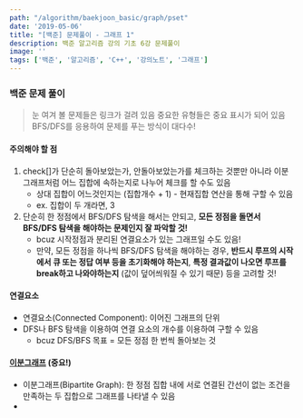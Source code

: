 ```yaml
---
path: "/algorithm/baekjoon_basic/graph/pset"
date: '2019-05-06'
title: "[백준] 문제풀이 - 그래프 1"
description: 백준 알고리즘 강의 기초 6강 문제풀이
image: ''
tags: ['백준', '알고리즘', 'C++', '강의노트', '그래프']
---
```


### 백준 문제 풀이
> 눈 여겨 볼 문제들은 링크가 걸려 있음
> 중요한 유형들은 중요 표시가 되어 있음
BFS/DFS를 응용하여 문제를 푸는 방식이 대다수!

#### 주의해야 할 점
1. check[]가 단순히 돌아보았는가, 안돌아보았는가를 체크하는 것뿐만 아니라 이분그래프처럼 어느 집합에 속하는지로 나누어 체크를 할 수도 있음
    - 상대 집합이 어느것인지는 (집합개수 + 1) - 현재집합 연산을 통해 구할 수 있음
    - ex. 집합이 두 개라면, 3
2. 단순히 한 정점에서 BFS/DFS 탐색을 해서는 안되고, __모든 정점을 돌면서 BFS/DFS 탐색을 해야하는 문제인지 잘 파악할 것!__
    - bcuz 시작정점과 분리된 연결요소가 있는 그래프일 수도 있음!
    - 만약, 모든 정점을 하나씩 BFS/DFS 탐색을 해야하는 경우, __반드시 루프의 시작에서 큐 또는 정답 여부 등을 초기화해야 하는지__, __특정 결과값이 나오면 루프를 break하고 나와야하는지__ (값이 덮어씌워질 수 있기 때문) 등을 고려할 것!

#### 연결요소
- 연결요소(Connected Component): 이어진 그래프의 단위
- DFS나 BFS 탐색을 이용하여 연결 요소의 개수를 이용하여 구할 수 있음
    - bcuz DFS/BFS 목표 = 모든 정점 한 번씩 돌아보는 것

#### [이분그래프](https://www.acmicpc.net/problem/1707) (중요!)
- 이분그래프(Bipartite Graph): 한 정점 집합 내에 서로 연결된 간선이 없는 조건을 만족하는 두 집합으로 그래프를 나타낼 수 있음
- 